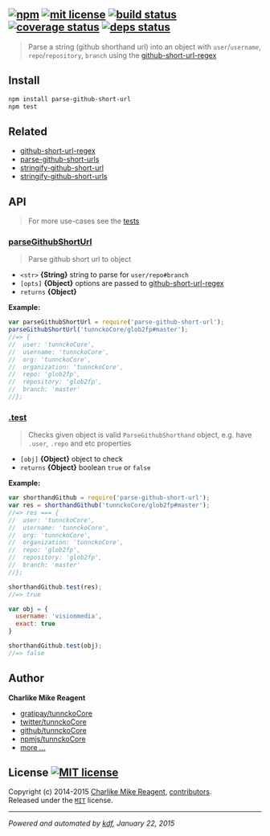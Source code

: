 ## [![npm][npmjs-img]][npmjs-url] [![mit license][license-img]][license-url] [![build status][travis-img]][travis-url] [![coverage status][coveralls-img]][coveralls-url] [![deps status][daviddm-img]][daviddm-url]

> Parse a string (github shorthand url) into an object with `user`/`username`, `repo`/`repository`, `branch` using the [github-short-url-regex][github-short-url-regex]

## Install
```bash
npm install parse-github-short-url
npm test
```

## Related
- [github-short-url-regex][github-short-url-regex]
- [parse-github-short-urls][parse-github-short-urls]
- [stringify-github-short-url][stringify-github-short-url]
- [stringify-github-short-urls][stringify-github-short-urls]


## API
> For more use-cases see the [tests](./test.js)

### [parseGithubShortUrl](./index.js#L37)
> Parse github short url to object

- `<str>` **{String}** string to parse for `user/repo#branch`  
- `[opts]` **{Object}** options are passed to [github-short-url-regex][github-short-url-regex]  
- `returns` **{Object}**  

**Example:**

```js
var parseGithubShortUrl = require('parse-github-short-url');
parseGithubShortUrl('tunnckoCore/glob2fp#master');
//=> {
//  user: 'tunnckoCore',
//  username: 'tunnckoCore',
//  org: 'tunnckoCore',
//  organization: 'tunnckoCore',
//  repo: 'glob2fp',
//  repository: 'glob2fp',
//  branch: 'master'
//};
```

### [.test](./index.js#L87)
> Checks given object is valid `ParseGithubShorthand` object, e.g. have `.user`, `.repo` and etc properties

- `[obj]` **{Object}**  object to check  
- `returns` **{Object}** boolean `true` or `false`  

**Example:**

```js
var shorthandGithub = require('parse-github-short-url');
var res = shorthandGithub('tunnckoCore/glob2fp#master');
//=> res === {
//  user: 'tunnckoCore',
//  username: 'tunnckoCore',
//  org: 'tunnckoCore',
//  organization: 'tunnckoCore',
//  repo: 'glob2fp',
//  repository: 'glob2fp',
//  branch: 'master'
//};

shorthandGithub.test(res);
//=> true

var obj = {
  username: 'visionmedia',
  exact: true
}

shorthandGithub.test(obj);
//=> false
```


## Author
**Charlike Mike Reagent**
+ [gratipay/tunnckoCore][author-gratipay]
+ [twitter/tunnckoCore][author-twitter]
+ [github/tunnckoCore][author-github]
+ [npmjs/tunnckoCore][author-npmjs]
+ [more ...][contrib-more]


## License [![MIT license][license-img]][license-url]
Copyright (c) 2014-2015 [Charlike Mike Reagent][contrib-more], [contributors][contrib-graf].  
Released under the [`MIT`][license-url] license.


[npmjs-url]: http://npm.im/parse-github-short-url
[npmjs-img]: https://img.shields.io/npm/v/parse-github-short-url.svg?style=flat&label=parse-github-short-url

[coveralls-url]: https://coveralls.io/r/tunnckoCore/parse-github-short-url?branch=master
[coveralls-img]: https://img.shields.io/coveralls/tunnckoCore/parse-github-short-url.svg?style=flat

[license-url]: https://github.com/tunnckoCore/parse-github-short-url/blob/master/license.md
[license-img]: https://img.shields.io/badge/license-MIT-blue.svg?style=flat

[travis-url]: https://travis-ci.org/tunnckoCore/parse-github-short-url
[travis-img]: https://img.shields.io/travis/tunnckoCore/parse-github-short-url.svg?style=flat

[daviddm-url]: https://david-dm.org/tunnckoCore/parse-github-short-url
[daviddm-img]: https://img.shields.io/david/tunnckoCore/parse-github-short-url.svg?style=flat

[author-gratipay]: https://gratipay.com/tunnckoCore
[author-twitter]: https://twitter.com/tunnckoCore
[author-github]: https://github.com/tunnckoCore
[author-npmjs]: https://npmjs.org/~tunnckocore

[contrib-more]: http://j.mp/1stW47C
[contrib-graf]: https://github.com/tunnckoCore/parse-github-short-url/graphs/contributors

***

_Powered and automated by [kdf](https://github.com/tunnckoCore), January 22, 2015_

[github-short-url-regex]: https://github.com/regexps/github-short-url-regex
[parse-github-short-url]: https://github.com/tunnckoCore/parse-github-short-url
[parse-github-short-urls]: https://github.com/tunnckoCore/parse-github-short-urls
[stringify-github-short-url]: https://github.com/tunnckoCore/stringify-github-short-url
[stringify-github-short-urls]: https://github.com/tunnckoCore/stringify-github-short-urls